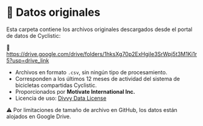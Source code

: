 # 📂 Datos originales

Esta carpeta contiene los archivos originales descargados desde el portal de datos de Cyclistic:

🔗 https://drive.google.com/drive/folders/1hksXg70p2ExHgiIe3SrWpj5t3M1Ki1r5?usp=drive_link

- Archivos en formato `.csv`, sin ningún tipo de procesamiento.
- Corresponden a los últimos 12 meses de actividad del sistema de bicicletas compartidas Cyclistic.
- Proporcionados por **Motivate International Inc.**
- Licencia de uso: [Divvy Data License](https://divvybikes.com/data-license-agreement)

⚠️ Por limitaciones de tamaño de archivo en GitHub, los datos están alojados en Google Drive.
